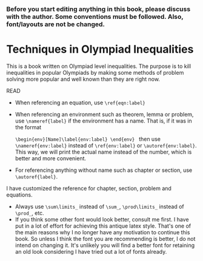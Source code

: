 ### Before you start editing anything in this book, please discuss with the author. Some conventions must be followed. Also, font/layouts are not be changed.

# Techniques in Olympiad Inequalities

This is a book written on Olympiad level inequalities. The purpose is to kill inequalities in popular Olympiads by making some methods of problem solving more popular and well known than they are right now.

READ
* When referencing an equation, use `\ref{eqn:label}`
* When referencing an environment such as theorem, lemma or problem, use `\nameref{label}` if the environment has a name. That is, if it was in the format
  
    `\begin{env}[Name]\label{env:label}
      \end{env}
     `
 then use `\nameref{env:label}` instead of `\ref{env:label}` or `\autoref{env:label}`. This way, we will print the actual name instead of the number, which is better and more convenient.
* For referencing anything without name such as chapter or section, use `\autoref{label}`. 

I have customized the reference for chapter, section, problem and equations.
* Always use `\sum\limits_` instead of `\sum_`, `\prod\limits_` instead of `\prod_`, etc.
* If you think some other font would look better, consult me first. I have put in a lot of effort for achieving this antique latex style. That's one of the main reasons why I no longer have any motivation to continue this book. So unless I think the font you are recommending is better, I do not intend on changing it. It's unlikely you will find a better font for retaining an old  look considering I have tried out a lot of fonts already.
